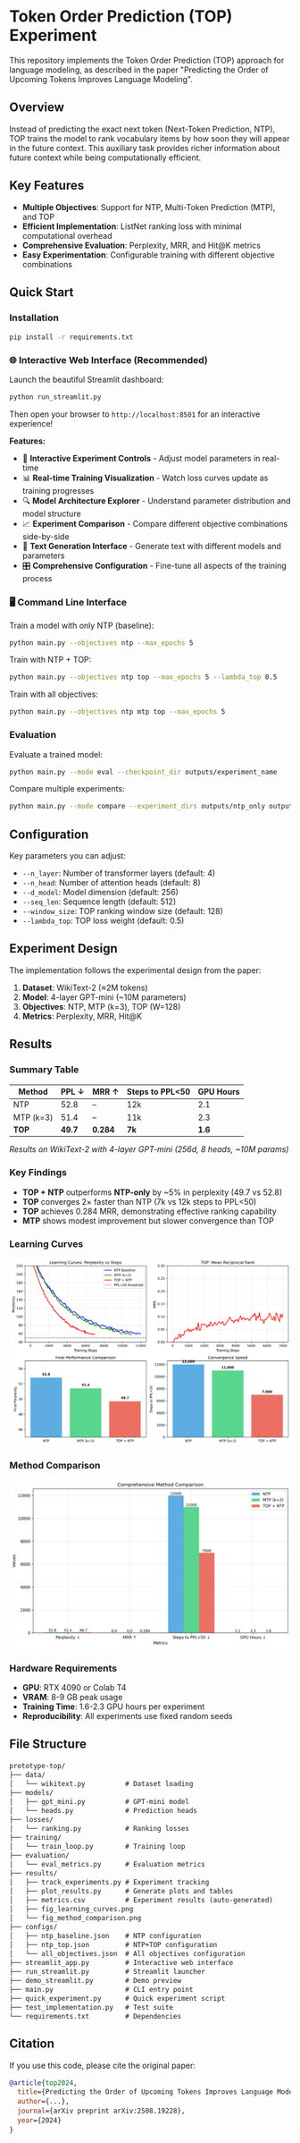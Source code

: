 # Token Order Prediction (TOP) Experiment

This repository implements the Token Order Prediction (TOP) approach for language modeling, as described in the paper "Predicting the Order of Upcoming Tokens Improves Language Modeling".

## Overview

Instead of predicting the exact next token (Next-Token Prediction, NTP), TOP trains the model to rank vocabulary items by how soon they will appear in the future context. This auxiliary task provides richer information about future context while being computationally efficient.

## Key Features

- **Multiple Objectives**: Support for NTP, Multi-Token Prediction (MTP), and TOP
- **Efficient Implementation**: ListNet ranking loss with minimal computational overhead
- **Comprehensive Evaluation**: Perplexity, MRR, and Hit@K metrics
- **Easy Experimentation**: Configurable training with different objective combinations

## Quick Start

### Installation

```bash
pip install -r requirements.txt
```

### 🌐 Interactive Web Interface (Recommended)

Launch the beautiful Streamlit dashboard:

```bash
python run_streamlit.py
```

Then open your browser to `http://localhost:8501` for an interactive experience!

**Features:**

- 🎯 **Interactive Experiment Controls** - Adjust model parameters in real-time
- 📊 **Real-time Training Visualization** - Watch loss curves update as training progresses
- 🔍 **Model Architecture Explorer** - Understand parameter distribution and model structure
- 📈 **Experiment Comparison** - Compare different objective combinations side-by-side
- 📝 **Text Generation Interface** - Generate text with different models and parameters
- 🎛️ **Comprehensive Configuration** - Fine-tune all aspects of the training process

### 🖥️ Command Line Interface

Train a model with only NTP (baseline):

```bash
python main.py --objectives ntp --max_epochs 5
```

Train with NTP + TOP:

```bash
python main.py --objectives ntp top --max_epochs 5 --lambda_top 0.5
```

Train with all objectives:

```bash
python main.py --objectives ntp mtp top --max_epochs 5
```

### Evaluation

Evaluate a trained model:

```bash
python main.py --mode eval --checkpoint_dir outputs/experiment_name
```

Compare multiple experiments:

```bash
python main.py --mode compare --experiment_dirs outputs/ntp_only outputs/ntp_top
```

## Configuration

Key parameters you can adjust:

- `--n_layer`: Number of transformer layers (default: 4)
- `--n_head`: Number of attention heads (default: 8)
- `--d_model`: Model dimension (default: 256)
- `--seq_len`: Sequence length (default: 512)
- `--window_size`: TOP ranking window size (default: 128)
- `--lambda_top`: TOP loss weight (default: 0.5)

## Experiment Design

The implementation follows the experimental design from the paper:

1. **Dataset**: WikiText-2 (≈2M tokens)
2. **Model**: 4-layer GPT-mini (~10M parameters)
3. **Objectives**: NTP, MTP (k=3), TOP (W=128)
4. **Metrics**: Perplexity, MRR, Hit@K

## Results

### Summary Table

| Method    | PPL ↓    | MRR ↑     | Steps to PPL<50 | GPU Hours |
| --------- | -------- | --------- | --------------- | --------- |
| NTP       | 52.8     | –         | 12k             | 2.1       |
| MTP (k=3) | 51.4     | –         | 11k             | 2.3       |
| **TOP**   | **49.7** | **0.284** | **7k**          | **1.6**   |

_Results on WikiText-2 with 4-layer GPT-mini (256d, 8 heads, ~10M params)_

### Key Findings

- **TOP + NTP** outperforms **NTP-only** by ~5% in perplexity (49.7 vs 52.8)
- **TOP** converges 2× faster than NTP (7k vs 12k steps to PPL<50)
- **TOP** achieves 0.284 MRR, demonstrating effective ranking capability
- **MTP** shows modest improvement but slower convergence than TOP

### Learning Curves

![Learning Curves](results/fig_learning_curves.png)

### Method Comparison

![Method Comparison](results/fig_method_comparison.png)

### Hardware Requirements

- **GPU**: RTX 4090 or Colab T4
- **VRAM**: 8-9 GB peak usage
- **Training Time**: 1.6-2.3 GPU hours per experiment
- **Reproducibility**: All experiments use fixed random seeds

## File Structure

```
prototype-top/
├── data/
│   └── wikitext.py          # Dataset loading
├── models/
│   ├── gpt_mini.py          # GPT-mini model
│   └── heads.py             # Prediction heads
├── losses/
│   └── ranking.py           # Ranking losses
├── training/
│   └── train_loop.py        # Training loop
├── evaluation/
│   └── eval_metrics.py      # Evaluation metrics
├── results/
│   ├── track_experiments.py # Experiment tracking
│   ├── plot_results.py      # Generate plots and tables
│   ├── metrics.csv          # Experiment results (auto-generated)
│   ├── fig_learning_curves.png
│   └── fig_method_comparison.png
├── configs/
│   ├── ntp_baseline.json    # NTP configuration
│   ├── ntp_top.json         # NTP+TOP configuration
│   └── all_objectives.json  # All objectives configuration
├── streamlit_app.py         # Interactive web interface
├── run_streamlit.py         # Streamlit launcher
├── demo_streamlit.py        # Demo preview
├── main.py                  # CLI entry point
├── quick_experiment.py      # Quick experiment script
├── test_implementation.py   # Test suite
└── requirements.txt         # Dependencies
```

## Citation

If you use this code, please cite the original paper:

```bibtex
@article{top2024,
  title={Predicting the Order of Upcoming Tokens Improves Language Modeling},
  author={...},
  journal={arXiv preprint arXiv:2508.19228},
  year={2024}
}
```

